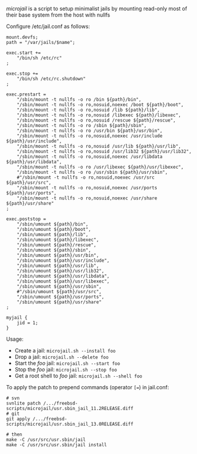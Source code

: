 *microjail* is a script to setup minimalist jails by mounting read-only most of their base system from the host with nullfs

Configure /etc/jail.conf as follows:

```
mount.devfs;
path = "/var/jails/$name";

exec.start +=
    "/bin/sh /etc/rc"
;

exec.stop +=
    "/bin/sh /etc/rc.shutdown"
;

exec.prestart =
    "/sbin/mount -t nullfs -o ro /bin ${path}/bin",
    "/sbin/mount -t nullfs -o ro,nosuid,noexec /boot ${path}/boot",
    "/sbin/mount -t nullfs -o ro,nosuid /lib ${path}/lib",
    "/sbin/mount -t nullfs -o ro,nosuid /libexec ${path}/libexec",
    "/sbin/mount -t nullfs -o ro,nosuid /rescue ${path}/rescue",
    "/sbin/mount -t nullfs -o ro /sbin ${path}/sbin",
    "/sbin/mount -t nullfs -o ro /usr/bin ${path}/usr/bin",
    "/sbin/mount -t nullfs -o ro,nosuid,noexec /usr/include ${path}/usr/include",
    "/sbin/mount -t nullfs -o ro,nosuid /usr/lib ${path}/usr/lib",
    "/sbin/mount -t nullfs -o ro,nosuid /usr/lib32 ${path}/usr/lib32",
    "/sbin/mount -t nullfs -o ro,nosuid,noexec /usr/libdata ${path}/usr/libdata",
    "/sbin/mount -t nullfs -o ro /usr/libexec ${path}/usr/libexec",
    "/sbin/mount -t nullfs -o ro /usr/sbin ${path}/usr/sbin",
    #"/sbin/mount -t nullfs -o ro,nosuid,noexec /usr/src ${path}/usr/src",
    "/sbin/mount -t nullfs -o ro,nosuid,noexec /usr/ports ${path}/usr/ports",
    "/sbin/mount -t nullfs -o ro,nosuid,noexec /usr/share ${path}/usr/share"
;

exec.poststop =
    "/sbin/umount ${path}/bin",
    "/sbin/umount ${path}/boot",
    "/sbin/umount ${path}/lib",
    "/sbin/umount ${path}/libexec",
    "/sbin/umount ${path}/rescue",
    "/sbin/umount ${path}/sbin",
    "/sbin/umount ${path}/usr/bin",
    "/sbin/umount ${path}/usr/include",
    "/sbin/umount ${path}/usr/lib",
    "/sbin/umount ${path}/usr/lib32",
    "/sbin/umount ${path}/usr/libdata",
    "/sbin/umount ${path}/usr/libexec",
    "/sbin/umount ${path}/usr/sbin",
    #"/sbin/umount ${path}/usr/src",
    "/sbin/umount ${path}/usr/ports",
    "/sbin/umount ${path}/usr/share"
;

myjail {
    jid = 1;
}
```

Usage:

* Create a jail: `microjail.sh --install foo`
* Drop a jail: `microjail.sh --delete foo`
* Start the *foo* jail: `microjail.sh --start foo`
* Stop the *foo* jail: `microjail.sh --stop foo`
* Get a root shell to *foo* jail: `microjail.sh --shell foo`

To apply the patch to prepend commands (operator `[=`) in jail.conf:
```
# svn
svnlite patch /.../freebsd-scripts/microjail/usr.sbin_jail_11.2RELEASE.diff
# git
git apply /.../freebsd-scripts/microjail/usr.sbin_jail_13.0RELEASE.diff

# then
make -C /usr/src/usr.sbin/jail
make -C /usr/src/usr.sbin/jail install
```
